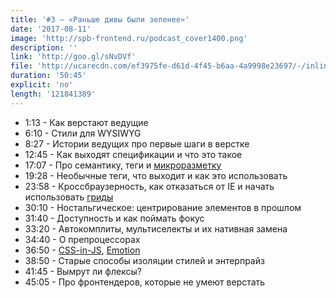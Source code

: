 ```yaml
---
title: '#3 — «Раньше дивы были зеленее»'
date: '2017-08-11'
image: 'http://spb-frontend.ru/podcast_cover1400.png'
description: ''
link: 'http://goo.gl/sNvDVf'
file: 'http://ucarecdn.com/ef3975fe-d61d-4f45-b6aa-4a9998e23697/-/inline/yes/SPBFrontendDrinkcast03.mp3'
duration: '50:45'
explicit: 'no'
length: '121841389'
---
```


- 1:13 - Как верстают ведущие
- 6:10 - Стили для WYSIWYG
- 8:27 - Истории ведущих про первые шаги в верстке
- 12:45 - Как выходят спецификации и что это такое
- 17:07 - Про семантику, теги и [микроразметку](http://schema.org/)
- 19:28 - Необычные теги, что выходит и как это использовать
- 23:58 - Кроссбраузерность, как отказаться от IE и начать использовать [гриды](https://habrahabr.ru/post/325760/)
- 30:10 - Ностальгическое: центрирование элементов в прошлом
- 31:40 - Доступность и как поймать фокус
- 33:20 - Автокомплиты, мультиселекты и их нативная замена
- 34:40 - О препроцессорах
- 36:50 - [CSS-in-JS](https://github.com/cssinjs), [Emotion](https://medium.com/@tkh44/emotion-ad1c45c6d28b)
- 38:50 - Старые способы изоляции стилей и энтерпрайз
- 41:45 - Вымрут ли флексы?
- 45:05 - Про фронтендеров, которые не умеют верстать
